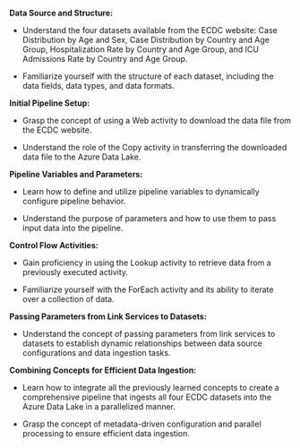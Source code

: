 
**Data Source and Structure:**

- Understand the four datasets available from the ECDC website: Case Distribution by Age and Sex, Case Distribution by Country and Age Group, Hospitalization Rate by Country and Age Group, and ICU Admissions Rate by Country and Age Group.
    
- Familiarize yourself with the structure of each dataset, including the data fields, data types, and data formats.
    

**Initial Pipeline Setup:**

- Grasp the concept of using a Web activity to download the data file from the ECDC website.
    
- Understand the role of the Copy activity in transferring the downloaded data file to the Azure Data Lake.
    

**Pipeline Variables and Parameters:**

- Learn how to define and utilize pipeline variables to dynamically configure pipeline behavior.
    
- Understand the purpose of parameters and how to use them to pass input data into the pipeline.
    

**Control Flow Activities:**

- Gain proficiency in using the Lookup activity to retrieve data from a previously executed activity.
    
- Familiarize yourself with the ForEach activity and its ability to iterate over a collection of data.
    

**Passing Parameters from Link Services to Datasets:**

- Understand the concept of passing parameters from link services to datasets to establish dynamic relationships between data source configurations and data ingestion tasks.

**Combining Concepts for Efficient Data Ingestion:**

- Learn how to integrate all the previously learned concepts to create a comprehensive pipeline that ingests all four ECDC datasets into the Azure Data Lake in a parallelized manner.
    
- Grasp the concept of metadata-driven configuration and parallel processing to ensure efficient data ingestion.